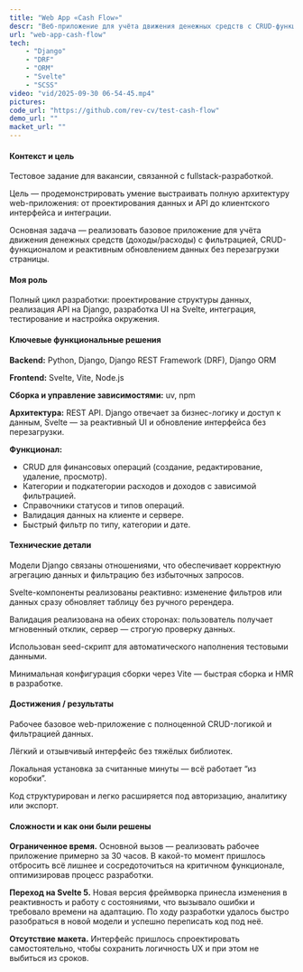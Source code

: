 ```yaml
---
title: "Web App «Cash Flow»"
descr: "Веб-приложение для учёта движения денежных средств с CRUD-функционалом, фильтрацией по категориям и статусам, а также динамическими таблицами. Реализовано на Django (backend) и Svelte (frontend) с REST API, реактивными интерфейсами и валидацией на обеих сторонах."
url: "web-app-cash-flow"
tech:
    - "Django"
    - "DRF"
    - "ORM"
    - "Svelte"
    - "SCSS"
video: "vid/2025-09-30 06-54-45.mp4"
pictures:
code_url: "https://github.com/rev-cv/test-cash-flow"
demo_url: ""
macket_url: ""
---
```


#### Контекст и цель

Тестовое задание для вакансии, связанной с fullstack-разработкой.

Цель — продемонстрировать умение выстраивать полную архитектуру web-приложения: от проектирования данных и API до клиентского интерфейса и интеграции.

Основная задача — реализовать базовое приложение для учёта движения денежных средств (доходы/расходы) с фильтрацией, CRUD-функционалом и реактивным обновлением данных без перезагрузки страницы.

#### Моя роль

Полный цикл разработки: проектирование структуры данных, реализация API на Django, разработка UI на Svelte, интеграция, тестирование и настройка окружения.

#### Ключевые функциональные решения

**Backend:** Python, Django, Django REST Framework (DRF), Django ORM

**Frontend:** Svelte, Vite, Node.js

**Сборка и управление зависимостями:** uv, npm

**Архитектура:** REST API. Django отвечает за бизнес-логику и доступ к данным, Svelte — за реактивный UI и обновление интерфейса без перезагрузки.

**Функционал:**

- CRUD для финансовых операций (создание, редактирование, удаление, просмотр).
- Категории и подкатегории расходов и доходов с зависимой фильтрацией.
- Справочники статусов и типов операций.
- Валидация данных на клиенте и сервере.
- Быстрый фильтр по типу, категории и дате.

#### Технические детали

Модели Django связаны отношениями, что обеспечивает корректную агрегацию данных и фильтрацию без избыточных запросов.

Svelte-компоненты реализованы реактивно: изменение фильтров или данных сразу обновляет таблицу без ручного ререндера.

Валидация реализована на обеих сторонах: пользователь получает мгновенный отклик, сервер — строгую проверку данных.

Использован seed-скрипт для автоматического наполнения тестовыми данными.

Минимальная конфигурация сборки через Vite — быстрая сборка и HMR в разработке.

#### Достижения / результаты

Рабочее базовое web-приложение с полноценной CRUD-логикой и фильтрацией данных.

Лёгкий и отзывчивый интерфейс без тяжёлых библиотек.

Локальная установка за считанные минуты — всё работает “из коробки”.

Код структурирован и легко расширяется под авторизацию, аналитику или экспорт.

#### Сложности и как они были решены

**Ограниченное время.** Основной вызов — реализовать рабочее приложение примерно за 30 часов. В какой-то момент пришлось отбросить всё лишнее и сосредоточиться на критичном функционале, оптимизировав процесс разработки.

**Переход на Svelte 5.** Новая версия фреймворка принесла изменения в реактивность и работу с состояниями, что вызывало ошибки и требовало времени на адаптацию. По ходу разработки удалось быстро разобраться в новой модели и успешно переписать код под неё.

**Отсутствие макета.** Интерфейс пришлось спроектировать самостоятельно, чтобы сохранить логичность UX и при этом не выбиться из сроков.
